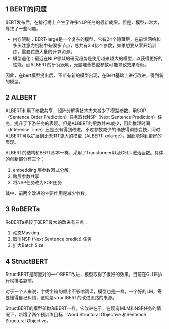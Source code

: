 ## 1 BERT的问题
BERT发布后，在排行榜上产生了许多NLP任务的最新成果。但是，模型非常大，导致了一些问题。
+ 内存限制：BERT-large是一个复杂的模型，它有24个隐藏层，在前馈网络和多头注意力机制中有很多节点，总共有3.4亿个参数，如果想要从零开始训练，需要花费大量的计算资源。
+ 模型退化：最近在NLP领域的研究趋势是使用越来越大的模型，以获得更好的性能。而ALBERT的研究表明，无脑堆叠模型参数可能导致效果降低。

因此，在bert模型提出后，不断有新的模型出现，在Bert基础上进行改进，得到新的模型。

## 2 ALBERT
ALBERT利用了参数共享、矩阵分解等技术大大减少了模型参数，用SOP（Sentence Order Prediction）任务取代NSP（Next Sentence Prediction）任务，提升了下游任务的表现。但是ALBERT的层数并未减少，因此推理时间（Inference Time）还是没有得到改进。不过参数减少的确使得训练变快，同时ALBERT可以扩展到比BERT更大的模型（ALBERT-xxlarge），因此能得到更好的表现。

ALBERT的结构和BERT基本一样，采用了Transformer以及GELU激活函数。具体的创新部分有三个：
1. embedding 层参数因式分解
2. 跨层参数共享
3. 将NSP任务改为SOP任务

其中，前两个改进的主要作用是减少参数。


## 3 RoBERTa
RoBERTa相较于BERT最大的改进有三点：
1. 动态Masking
2. 取消NSP (Next Sentence predict) 任务
3. 扩大Batch Size


## 4 StructBERT
StructBERT是阿里对的一个BERT改进，模型取得了很好的效果，目前在GLUE排行榜排名靠前。

对于一个人来说，字或字符的顺序不影响阅读，模型也是一样，一个好的LM，需要懂得自己纠错，这就是structBERT的改进思路的来源。

StructBERT的模型架构和BERT一样，它改进在于，在现有MLM和NSP任务的情况下，新增了两个预训练目标：Word Structural Objective 和Sentence Structural Objective。